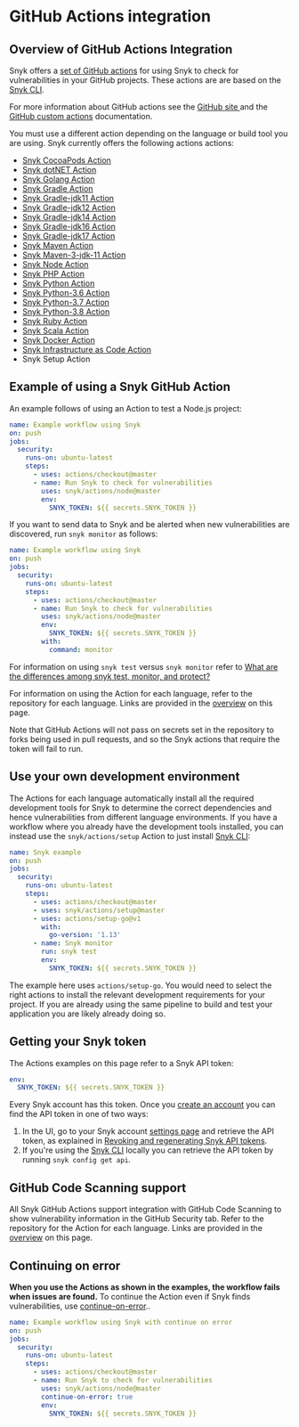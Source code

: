 # GitHub Actions integration

## Overview of GitHub Actions Integration

Snyk offers a [set of GitHub actions](https://github.com/snyk/actions) for using Snyk to check for vulnerabilities in your GitHub projects. These actions are are based on the [Snyk CLI](../../snyk-cli/cli-reference.md).

For more information about GitHub actions see the [GitHub site ](https://github.com/features/actions)and the [GitHub custom actions](https://docs.github.com/en/actions/creating-actions/about-actions) documentation.

You must use a different action depending on the language or build tool you are using. Snyk currently offers the following actions actions:

* [Snyk CocoaPods Action](https://github.com/snyk/actions/tree/master/cocoapods)
* [Snyk dotNET Action](https://github.com/snyk/actions/tree/master/dotnet)
* [Snyk Golang Action](https://github.com/snyk/actions/tree/master/golang)
* [Snyk Gradle Action](https://github.com/snyk/actions/tree/master/gradle)
* [Snyk Gradle-jdk11 Action](https://github.com/snyk/actions/tree/master/gradle-jdk11)
* [Snyk Gradle-jdk12 Action](https://github.com/snyk/actions/tree/master/gradle-jdk12)
* [Snyk Gradle-jdk14 Action](https://github.com/snyk/actions/tree/master/gradle-jdk14)
* [Snyk Gradle-jdk16 Action](https://github.com/snyk/actions/tree/master/gradle-jdk16)
* [Snyk Gradle-jdk17 Action](https://github.com/snyk/actions/tree/master/gradle-jdk17)
* [Snyk Maven Action](https://github.com/snyk/actions/tree/master/maven)
* [Snyk Maven-3-jdk-11 Action](https://github.com/snyk/actions/tree/master/maven-3-jdk-11)
* [Snyk Node Action](https://github.com/snyk/actions/tree/master/node)
* [Snyk PHP Action](https://github.com/snyk/actions/tree/master/php)
* [Snyk Python Action](https://github.com/snyk/actions/tree/master/python)
* [Snyk Python-3.6 Action](https://github.com/snyk/actions/tree/master/python-3.6)
* [Snyk Python-3.7 Action](https://github.com/snyk/actions/tree/master/python-3.7)
* [Snyk Python-3.8 Action](https://github.com/snyk/actions/tree/master/python-3.8)
* [Snyk Ruby Action](https://github.com/snyk/actions/tree/master/ruby)
* [Snyk Scala Action](https://github.com/snyk/actions/tree/master/scala)
* [Snyk Docker Action](https://github.com/snyk/actions/tree/master/docker)
* [Snyk Infrastructure as Code Action](https://github.com/snyk/actions/tree/master/iac)
* Snyk Setup Action

## Example of using a Snyk GitHub Action

An example follows of using an Action to test a Node.js project:

```yaml
name: Example workflow using Snyk
on: push
jobs:
  security:
    runs-on: ubuntu-latest
    steps:
      - uses: actions/checkout@master
      - name: Run Snyk to check for vulnerabilities
        uses: snyk/actions/node@master
        env:
          SNYK_TOKEN: ${{ secrets.SNYK_TOKEN }}
```

If you want to send data to Snyk and be alerted when new vulnerabilities are discovered, run `snyk monitor` as follows:

```yaml
name: Example workflow using Snyk
on: push
jobs:
  security:
    runs-on: ubuntu-latest
    steps:
      - uses: actions/checkout@master
      - name: Run Snyk to check for vulnerabilities
        uses: snyk/actions/node@master
        env:
          SNYK_TOKEN: ${{ secrets.SNYK_TOKEN }}
        with:
          command: monitor
```

For information on using `snyk test` versus `snyk monitor` refer to [What are the differences among snyk test, monitor, and protect?](https://support.snyk.io/hc/en-us/articles/360000920818-What-is-the-difference-between-snyk-test-protect-and-monitor-)

For information on using the Action for each language, refer to the repository for each language. Links are provided in the [overview](github-actions-integration.md#overview-of-github-actions-integration) on this page.

Note that GitHub Actions will not pass on secrets set in the repository to forks being used in pull requests, and so the Snyk actions that require the token will fail to run.

## Use your own development environment

The Actions for each language automatically install all the required development tools for Snyk to determine the correct dependencies and hence vulnerabilities from different language environments. If you have a workflow where you already have the development tools installed, you can instead use the `snyk/actions/setup` Action to just install [Snyk CLI](https://github.com/snyk/snyk):

```yaml
name: Snyk example
on: push
jobs:
  security:
    runs-on: ubuntu-latest
    steps:
      - uses: actions/checkout@master
      - uses: snyk/actions/setup@master
      - uses: actions/setup-go@v1
        with:
          go-version: '1.13'
      - name: Snyk monitor
        run: snyk test
        env:
          SNYK_TOKEN: ${{ secrets.SNYK_TOKEN }}
```

The example here uses `actions/setup-go`. You would need to select the right actions to install the relevant development requirements for your project. If you are already using the same pipeline to build and test your application you are likely already doing so.

## Getting your Snyk token

The Actions examples on this page refer to a Snyk API token:

```yaml
env:
  SNYK_TOKEN: ${{ secrets.SNYK_TOKEN }}
```

Every Snyk account has this token. Once you [create an account](https://docs.snyk.io/getting-started/create-a-snyk-account) you can find the API token in one of two ways:

1. In the UI, go to your Snyk account [settings page](https://app.snyk.io/account) and retrieve the API token, as explained in  [Revoking and regenerating Snyk API tokens](../../snyk-api-info/revoking-and-regenerating-snyk-api-tokens.md).
2. If you're using the [Snyk CLI](https://docs.snyk.io/snyk-cli) locally you can retrieve the API token by running `snyk config get api`.

## GitHub Code Scanning support

All Snyk GitHub Actions support integration with GitHub Code Scanning to show vulnerability information in the GitHub Security tab. Refer to the repository for the Action for each language. Links are provided in the [overview](github-actions-integration.md#overview-of-github-actions-integration) on this page.

## Continuing on error

**When you use the Actions as shown in the examples, the workflow fails when issues are found.** To continue the Action even if Snyk finds vulnerabilities, use [continue-on-error](https://docs.github.com/en/actions/reference/workflow-syntax-for-github-actions#jobsjob\_idstepscontinue-on-error)..

```yaml
name: Example workflow using Snyk with continue on error
on: push
jobs:
  security:
    runs-on: ubuntu-latest
    steps:
      - uses: actions/checkout@master
      - name: Run Snyk to check for vulnerabilities
        uses: snyk/actions/node@master
        continue-on-error: true
        env:
          SNYK_TOKEN: ${{ secrets.SNYK_TOKEN }}
```
